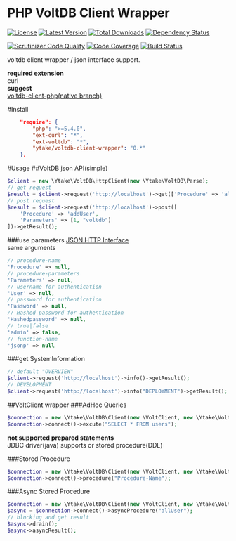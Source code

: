 PHP VoltDB Client Wrapper
=========================
[![License](http://img.shields.io/packagist/l/ytake/voltdb-client-wrapper.svg?style=flat)](https://packagist.org/packages/ytake/voltdb-client-wrapper)
[![Latest Version](http://img.shields.io/packagist/v/ytake/voltdb-client-wrapper.svg?style=flat)](https://packagist.org/packages/ytake/voltdb-client-wrapper)
[![Total Downloads](http://img.shields.io/packagist/dt/ytake/voltdb-client-wrapper.svg?style=flat)](https://packagist.org/packages/ytake/voltdb-client-wrapper)
[![Dependency Status](https://www.versioneye.com/user/projects/541d94a53a1a2cd567000171/badge.svg?style=flat)](https://www.versioneye.com/user/projects/541d94a53a1a2cd567000171)

[![Scrutinizer Code Quality](http://img.shields.io/scrutinizer/g/ytake/VoltDB.PHPClientWrapper.svg?style=flat)](https://scrutinizer-ci.com/g/ytake/VoltDB.PHPClientWrapper/?branch=master)
[![Code Coverage](http://img.shields.io/scrutinizer/coverage/g/ytake/VoltDB.PHPClientWrapper/master.svg?style=flat)](https://scrutinizer-ci.com/g/ytake/VoltDB.PHPClientWrapper/?branch=master)
[![Build Status](https://scrutinizer-ci.com/g/ytake/VoltDB.PHPClientWrapper/badges/build.png?b=master)](https://scrutinizer-ci.com/g/ytake/VoltDB.PHPClientWrapper/build-status/master)

voltdb client wrapper / json interface support.

**required extension**  
curl  
**suggest**  
[voltdb-client-php(native branch)](https://github.com/VoltDB/voltdb-client-php/tree/native)

#Install
```json
    "require": {
        "php": ">=5.4.0",
        "ext-curl": "*",
        "ext-voltdb": "*",
        "ytake/voltdb-client-wrapper": "0.*"
    },
```

#Usage
##VoltDB json API(simple)
```php
$client = new \Ytake\VoltDB\HttpClient(new \Ytake\VoltDB\Parse);
// get request
$result = $client->request('http://localhost')->get(['Procedure' => 'allUser'])->getResult();
// post request
$result = $client->request('http://localhost')->post([
    'Procedure' => 'addUser',
    'Parameters' => [1, "voltdb"]
])->getResult();
```
###use parameters
[JSON HTTP Interface](http://voltdb.com/docs/UsingVoltDB/ProgLangJson.php)  
same arguments
```php
// procedure-name
'Procedure' => null,
// procedure-parameters
'Parameters' => null,
// username for authentication
'User' => null,
// password for authentication
'Password' => null,
// Hashed password for authentication
'Hashedpassword' => null,
// true|false
'admin' => false,
// function-name
'jsonp' => null
```

###get SystemInformation
```php
// default "OVERVIEW"
$client->request('http://localhost')->info()->getResult();
// DEVELOPMENT
$client->request('http://localhost')->info("DEPLOYMENT")->getResult();
```

##VoltClient wrapper
###AdHoc Queries
```php
$connection = new \Ytake\VoltDB\Client(new \VoltClient, new \Ytake\VoltDB\Parse);
$connection->connect()->excute("SELECT * FROM users");
```
**not supported prepared statements**  
JDBC driver(java) supports or stored procedure(DDL)

###Stored Procedure
```php
$connection = new \Ytake\VoltDB\Client(new \VoltClient, new \Ytake\VoltDB\Parse);
$connection->connect()->procedure("Procedure-Name");
```

###Async Stored Procedure
```php
$connection = new \Ytake\VoltDB\Client(new \VoltClient, new \Ytake\VoltDB\Parse);
$async = $connection->connect()->asyncProcedure("allUser");
// blocking and get result
$async->drain();
$async->asyncResult();
```
